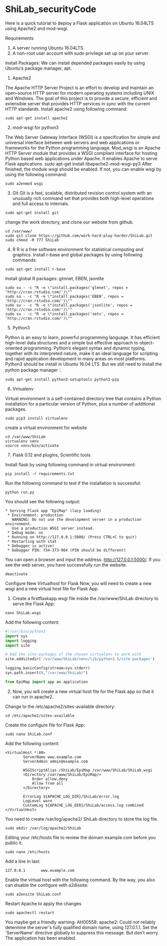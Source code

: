 # ShiLab_securityCode

Here is a quick tutorial to deploy a Flask application on Ubuntu 16.04LTS using Apache2 and mod-wsgi. 

Requirements
1.	A server running Ubuntu 16.04LTS.
2.	A non-root user account with sudo privilege set up on your server.

Install Packages:
We can install depended packages easily by using Ubuntu’s package manager, apt. 
1.	Apache2

The Apache HTTP Server Project is an effort to develop and maintain an open-source HTTP server for modern operating systems including UNIX and Windows. The goal of this project is to provide a secure, efficient and extensible server that provides HTTP services in sync with the current HTTP standards. Install apache2 using following command:

`sudo apt-get install apache2`

2.	mod-wsgi for python3

The Web Server Gateway Interface (WSGI) is a specification for simple and universal interface between web servers and web applications or frameworks for the Python programming language. Mod_wsgi is an Apache HTTP Server module that provides a WSGI compliant interface for hosting Python based web applications under Apache. It enables Apache to serve Flask applications.
sudo apt-get install libapache2-mod-wsgi-py3
After finished, the module wsgi should be enabled. If not, you can enable wsgi by using the following command:

`sudo a2enmod wsgi`

3.	Git
Git is a fast, scalable, distributed revision control system with an unusually rich command set that provides both high-level operations and full access to internals.

`sudo apt-get install git`

change the work directory, and clone our website from github.	

```
cd /var/www/
sudo git clone https://github.com/work-hard-play-harder/ShiLab.git
sudo chmod -R 777 ShiLab
```

4.	R
R is a free software environment for statistical computing and graphics. Install r-base and global packages by using following commands:

`sudo apt-get install r-base`

Install global R packages: glmnet, EBEN, jsonlite

```
sudo su - -c "R -e \"install.packages('glmnet', repos = 'http://cran.rstudio.com/')\""
sudo su - -c "R -e \"install.packages('EBEN', repos = 'http://cran.rstudio.com/')\""
sudo su - -c "R -e \"install.packages('jsonlite', repos = 'http://cran.rstudio.com/')\""
sudo su - -c "R -e \"install.packages('sets', repos = 'http://cran.rstudio.com/')\""
```

5.	Python3

Python is an easy to learn, powerful programming language. It has efficient high-level data structures and a simple but effective approach to object-oriented programming. Python’s elegant syntax and dynamic typing, together with its interpreted nature, make it an ideal language for scripting and rapid application development in many areas on most platforms. Python3 should be install in Ubuntu 16.04 LTS. But we still need to install the python package manager：

`sudo apt-get install python3-setuptools python3-pip`

6.	Virtualenv

Virtual environment is a self-contained directory tree that contains a Python installation for a particular version of Python, plus a number of additional packages.

`sudo pip3 install virtualenv`

create a virtual environment for website
```
cd /var/www/ShiLab
virtualenv venv
source venv/bin/activate
```

7.	Flask 0.12 and plugins, Scientific tools

Install flask by using following command in virtual environment:

`pip install -r requirements.txt`

Run the following command to test if the installation is successful:

`python run.py`

You should see the following output:

```
* Serving Flask app "EpiMap" (lazy loading)
 * Environment: production
   WARNING: Do not use the development server in a production environment.
   Use a production WSGI server instead.
 * Debug mode: on
 * Running on http://127.0.0.1:5000/ (Press CTRL+C to quit)
 * Restarting with stat
 * Debugger is active!
 * Debugger PIN: 734-373-964 (PIN should be different)
```

You can open a browser and input the address: http://127.0.0.1:5000/. If you see the web server, you have successfully run the website. 

`deactivate`

Configure New Virtualhost for Flask
Now, you will need to create a new wsgi and a new virtual host file for Flask App.

1.	Create a firstflaskapp.wsgi file inside the /var/www/ShiLab directory to serve the Flask App:

`nano ShiLab.wsgi`

Add the following content:
```python
#!/usr/bin/python3
import sys
import logging
import site

# Add the site-packages of the chosen virtualenv to work with
site.addsitedir('/var/www/ShiLab/venv/lib/python3.5/site-packages')

logging.basicConfig(stream=sys.stderr)
sys.path.insert(0,"/var/www/ShiLab/")

from EpiMap import app as application
```

2.	Now, you will create a new virtual host file for the Flask app so that it can run in apache2.

Change to the /etc/apache2/sites-available directory:

`cd /etc/apache2/sites-available`

Create the configure file for Flask App:

`sudo nano ShiLab.conf`

Add the following content:

```
<VirtualHost *:80>
        ServerName www.example.com
        ServerAdmin admin@example.com

        WSGIScriptAlias /ShiLab/EpiMap /var/www/ShiLab/ShiLab.wsgi
        <Directory /var/www/ShiLab/EpiMap/>
            Order allow,deny
            Allow from all
        </Directory>

        ErrorLog ${APACHE_LOG_DIR}/ShiLab/error.log
        LogLevel warn
        CustomLog ${APACHE_LOG_DIR}/ShiLab/access.log combined
</VirtualHost>
```

You need to create /var/log/apache2/ ShiLab directory to store the log file.

`sudo mkdir /var/log/apache2/ShiLab`

Editing your /etc/hosts file to review the domain example.com before you public it.

`sudo nano /etc/hosts`

Add a line in last:

`127.0.0.1       www.example.com`

Enable the virtual host with the following command. By the way, you also can disable the configure with a2dissite:

`sudo a2ensite ShiLab.conf`

Restart Apache to apply the changes

`sudo apachectl restart`

You maybe get a friendly warning: AH00558: apache2: Could not reliably determine the server's fully qualified domain name, using 127.0.1.1. Set the 'ServerName' directive globally to suppress this message. 
But don’t worry. The application has been enabled. 
